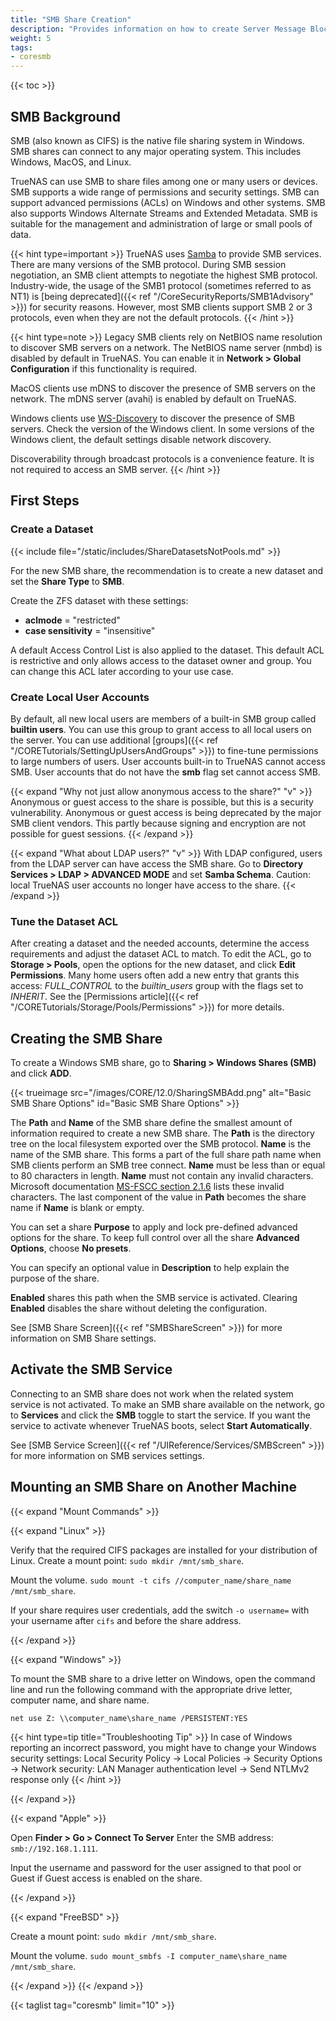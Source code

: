 ```yaml
---
title: "SMB Share Creation"
description: "Provides information on how to create Server Message Block (SMB) shares on your TrueNAS."
weight: 5
tags:
- coresmb
---
```


{{< toc >}}

## SMB Background

SMB (also known as CIFS) is the native file sharing system in Windows.
SMB shares can connect to any major operating system. This includes Windows, MacOS, and Linux.

TrueNAS can use SMB to share files among one or many users or devices.
SMB supports a wide range of permissions and security settings.
SMB can support advanced permissions (ACLs) on Windows and other systems.
SMB also supports Windows Alternate Streams and Extended Metadata.
SMB is suitable for the management and administration of large or small pools of data.  

{{< hint type=important >}}
TrueNAS uses [Samba](https://www.samba.org/) to provide SMB services.
There are many versions of the SMB protocol.
During SMB session negotiation, an SMB client attempts to negotiate the highest SMB protocol.
Industry-wide, the usage of the SMB1 protocol (sometimes referred to as NT1) is [being deprecated]({{< ref "/CoreSecurityReports/SMB1Advisory" >}}) for security reasons.
However, most SMB clients support SMB 2 or 3 protocols, even when they are not the default protocols.
{{< /hint >}}

{{< hint type=note >}}
Legacy SMB clients rely on NetBIOS name resolution to discover SMB servers on a network.
The NetBIOS name server (nmbd) is disabled by default in TrueNAS.
You can enable it in **Network > Global Configuration** if this functionality is required.

MacOS clients use mDNS to discover the presence of SMB servers on the network.
The mDNS server (avahi) is enabled by default on TrueNAS.

Windows clients use [WS-Discovery](https://docs.oasis-open.org/ws-dd/ns/discovery/2009/01) to discover the presence of SMB servers.
Check the version of the Windows client.
In some versions of the Windows client, the default settings disable network discovery.

Discoverability through broadcast protocols is a convenience feature.
It is not required to access an SMB server.
{{< /hint >}}

## First Steps

### Create a Dataset

{{< include file="/static/includes/ShareDatasetsNotPools.md" >}}

For the new SMB share, the recommendation is to create a new dataset and set the **Share Type** to **SMB**.

Create the ZFS dataset with these settings:

* **aclmode** = "restricted"
* **case sensitivity** = "insensitive"

A default Access Control List is also applied to the dataset.
This default ACL is restrictive and only allows access to the dataset owner and group.
You can change this ACL later according to your use case.

### Create Local User Accounts

By default, all new local users are members of a built-in SMB group called **builtin users**.
You can use this group to grant access to all local users on the server.
You can use additional [groups]({{< ref "/CORETutorials/SettingUpUsersAndGroups" >}}) to fine-tune permissions to large numbers of users.
User accounts built-in to TrueNAS cannot access SMB.
User accounts that do not have the **smb** flag set cannot access SMB.

{{< expand "Why not just allow anonymous access to the share?" "v" >}}
Anonymous or guest access to the share is possible, but this is a security vulnerability.
Anonymous or guest access is being deprecated by the major SMB client vendors.
This partly because signing and encryption are not possible for guest sessions.
{{< /expand >}}

{{< expand "What about LDAP users?" "v" >}}
With LDAP configured, users from the LDAP server can have access the SMB share.
Go to **Directory Services > LDAP > ADVANCED MODE** and set **Samba Schema**.
Caution: local TrueNAS user accounts no longer have access to the share.
{{< /expand >}}

### Tune the Dataset ACL

After creating a dataset and the needed accounts, determine the access requirements and adjust the dataset ACL to match.
To edit the ACL, go to **Storage > Pools**, open the options for the new dataset, and click **Edit Permissions**.
Many home users often add a new entry that grants this access: *FULL_CONTROL* to the *builtin_users* group with the flags set to *INHERIT*.
See the [Permissions article]({{< ref "/CORETutorials/Storage/Pools/Permissions" >}}) for more details.

## Creating the SMB Share

To create a Windows SMB share, go to **Sharing > Windows Shares (SMB)** and click **ADD**.

{{< trueimage src="/images/CORE/12.0/SharingSMBAdd.png" alt="Basic SMB Share Options" id="Basic SMB Share Options" >}}

The **Path** and **Name** of the SMB share define the smallest amount of information required to create a new SMB share.
The **Path** is the directory tree on the local filesystem exported over the SMB protocol.
**Name** is the name of the SMB share.
This forms a part of the full share path name when SMB clients perform an SMB tree connect.
**Name** must be less than or equal to 80 characters in length.
**Name** must not contain any invalid characters.
Microsoft documentation [MS-FSCC section 2.1.6](https://learn.microsoft.com/en-us/openspecs/windows_protocols/ms-fscc/dc9978d7-6299-4c5a-a22d-a039cdc716ea) lists these invalid characters.
The last component of the value in **Path** becomes the share name if **Name** is blank or empty.

You can set a share **Purpose** to apply and lock pre-defined advanced options for the share.
To keep full control over all the share **Advanced Options**, choose **No presets**.

You can specify an optional value in **Description** to help explain the purpose of the share.

**Enabled** shares this path when the SMB service is activated.
Clearing **Enabled** disables the share without deleting the configuration.

See [SMB Share Screen]({{< ref "SMBShareScreen" >}}) for more information on SMB Share settings.

## Activate the SMB Service

Connecting to an SMB share does not work when the related system service is not activated.
To make an SMB share available on the network, go to **Services** and click the **SMB** toggle to start the service.
If you want the service to activate whenever TrueNAS boots, select **Start Automatically**.

See [SMB Service Screen]({{< ref "/UIReference/Services/SMBScreen" >}}) for more information on SMB services settings.

## Mounting an SMB Share on Another Machine

{{< expand "Mount Commands" >}}

{{< expand "Linux" >}}

Verify that the required CIFS packages are installed for your distribution of Linux.
Create a mount point: `sudo mkdir /mnt/smb_share`.

Mount the volume. `sudo mount -t cifs //computer_name/share_name /mnt/smb_share`.

If your share requires user credentials, add the switch `-o username=` with your username after `cifs` and before the share address.

{{< /expand >}}

{{< expand "Windows" >}}

To mount the SMB share to a drive letter on Windows, open the command line and run the following command with the appropriate drive letter, computer name, and share name.

```net use Z: \\computer_name\share_name /PERSISTENT:YES```

{{< hint type=tip title="Troubleshooting Tip" >}}
In case of Windows reporting an incorrect password, you might have to change your Windows security settings: Local Security Policy -> Local Policies -> Security Options -> Network security: LAN Manager authentication level -> Send NTLMv2 response only
{{< /hint >}}

{{< /expand >}}

{{< expand "Apple" >}}

Open **Finder > Go > Connect To Server**
Enter the SMB address: `smb://192.168.1.111`.

Input the username and password for the user assigned to that pool or Guest if Guest access is enabled on the share.

{{< /expand >}}

{{< expand "FreeBSD" >}}

Create a mount point: `sudo mkdir /mnt/smb_share`.

Mount the volume. `sudo mount_smbfs -I computer_name\share_name /mnt/smb_share`.

{{< /expand >}}
{{< /expand >}}

{{< taglist tag="coresmb" limit="10" >}}
